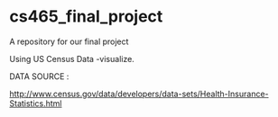 # cs465_final_project
A repository for our final project 

Using US Census Data -visualize. 

DATA SOURCE : 

http://www.census.gov/data/developers/data-sets/Health-Insurance-Statistics.html

